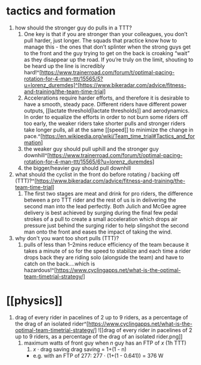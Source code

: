 # tactics and formation
1. how should the stronger guy do pulls in a TTT?
	1. One key is that if you are stronger than your colleagues, you don’t pull harder, just longer. The squads that practice know how to manage this - the ones that don’t splinter when the strong guys get to the front and the guy trying to get on the back is croaking “wait” as they disappear up the road. If you’re truly on the limit, shouting to be heard up the line is incredibly hard!^[https://www.trainerroad.com/forum/t/optimal-pacing-rotation-for-4-man-ttt/15565/5?u=lorenz_duremdes]^[https://www.bikeradar.com/advice/fitness-and-training/the-team-time-trial]
	2. Accelerations require harder efforts, and therefore it is desirable to have a smooth, steady pace. Different riders have different power outputs, [[lactate threshold|lactate thresholds]] and aerodynamics. In order to equalize the efforts in order to not burn some riders off too early, the weaker riders take shorter pulls and stronger riders take longer pulls, all at the same [[speed]] to minimize the change in pace.^[https://en.wikipedia.org/wiki/Team_time_trial#Tactics_and_formation]
	3. the weaker guy should pull uphill and the stronger guy downhill^[https://www.trainerroad.com/forum/t/optimal-pacing-rotation-for-4-man-ttt/15565/6?u=lorenz_duremdes]
	4. the bigger/heavier guy should pull downhill
2. what should the cyclist in the front do before rotating / backing off (TTT)?^[https://www.bikeradar.com/advice/fitness-and-training/the-team-time-trial]
	1. The first two stages are meat and drink for pro riders, the difference between a pro TTT rider and the rest of us is in delivering the second man into the lead perfectly. Both Julich and McGee agree delivery is best achieved by surging during the final few pedal strokes of a pull to create a small acceleration which drops air pressure just behind the surging rider to help slingshot the second man onto the front and eases the impact of taking the wind.
3. why don't you want too short pulls (TTT)?
	1. pulls of less than 1–2mins reduce efficiency of the team because it takes a minute of so for the speed to stabilize and each time a rider drops back they are riding solo (alongside the team) and have to catch on the back….which is hazardous!^[https://www.cyclingapps.net/what-is-the-optimal-team-timetrial-strategy/]

# [[physics]]
1. drag of every rider in pacelines of 2 up to 9 riders, as a percentage of the drag of an isolated rider^[https://www.cyclingapps.net/what-is-the-optimal-team-timetrial-strategy/] ![[drag of every rider in pacelines of 2 up to 9 riders, as a percentage of the drag of an isolated rider.png]]
	1. maximum watts of front guy when _n_ guy has an FTP of _x_ (1h TTT)
		1. _x_ · drag saving
		   drag saving = 1+(1 - n)
		-    e.g. with an FTP of 277:
		   277 · (1+(1 - 0.641)) = 376 W